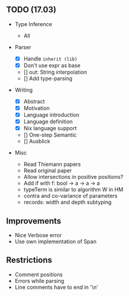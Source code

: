 ## TODO (17.03)

- Type Inference
  - All

- Parser
  - [x] Handle `inherit (lib)`
  - [x] Don't use expr as base
  - [] out: String interpolation
  - [] Add type-parsing

- Writing
  - [x] Abstract
  - [x] Motivation
  - [x] Language introduction
  - [x] Language definition
  - [x] Nix language support
  - [] One-step Semantic
  - [] Ausblick

- Misc
  - Read Thiemann papers
  - Read original paper
  - Allow intersections in positive positions?
  - Add if with f: bool -> a -> a -> a
  - typeTerm is similar to algorithm W in HM
  - contra and co-variance of parameters
  - records: width and depth subtyping

## Improvements

- Nice Verbose error
- Use own implementation of Span

## Restrictions

- Comment positions
- Errors while parsing
- Line comments have to end in '\n'
